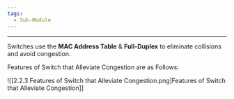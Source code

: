 ```yaml
---
tags:
  - Sub-Module
---
```


---
Switches use the **MAC Address Table** & **Full-Duplex** to eliminate collisions and avoid congestion.

Features of Switch that Alleviate Congestion are as Follows:

![[2.2.3 Features of Switch that Alleviate Congestion.png|Features of Switch that Alleviate Congestion]]